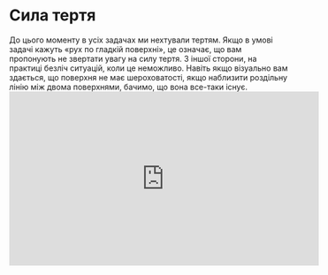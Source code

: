 # Сила тертя

<div class="space">До цього моменту в усiх задачах ми нехтували тертям. Якщо в умовi задачi кажуть «рух по гладкiй поверхнi», це означає, що вам пропонують не звертати увагу на силу тертя. З iншої сторони, на практицi безлiч ситуацiй, коли це неможливо. Навiть якщо вiзуально вам здається, що поверхня не має шероховатостi, якщо наблизити роздiльну лiнiю мiж двома поверхнями, бачимо, що вона все-таки iснує.</div>

<div class="space"><div class="fluidMedia">
<iframe width="560" height="315" src="https://www.youtube.com/embed/Ag7xv6zh5FU" frameborder="0" allowfullscreen></iframe>
</div></div>